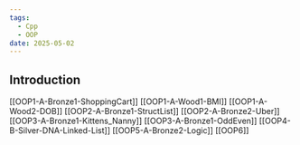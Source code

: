 ```yaml
---
tags:
  - Cpp
  - OOP
date: 2025-05-02
---
```

## Introduction 
[[OOP1-A-Bronze1-ShoppingCart]]
[[OOP1-A-Wood1-BMI]]
[[OOP1-A-Wood2-DOB]]
[[OOP2-A-Bronze1-StructList]]
[[OOP2-A-Bronze2-Uber]]
[[OOP3-A-Bronze1-Kittens_Nanny]]
[[OOP3-A-Bronze1-OddEven]]
[[OOP4-B-Silver-DNA-Linked-List]]
[[OOP5-A-Bronze2-Logic]]
[[OOP6]]

